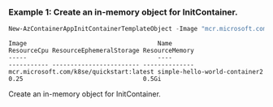 ### Example 1: Create an in-memory object for InitContainer.
```powershell
New-AzContainerAppInitContainerTemplateObject -Image "mcr.microsoft.com/k8se/quickstart:latest" -Name "simple-hello-world-container2" -ResourceCpu 0.25 -ResourceMemory "0.5Gi" -Command "/bin/sh" -Arg "-c","while true; do echo hello; sleep 10;done"
```

```output
Image                                    Name                          ResourceCpu ResourceEphemeralStorage ResourceMemory
-----                                    ----                          ----------- ------------------------ --------------
mcr.microsoft.com/k8se/quickstart:latest simple-hello-world-container2 0.25                                 0.5Gi
```

Create an in-memory object for InitContainer.